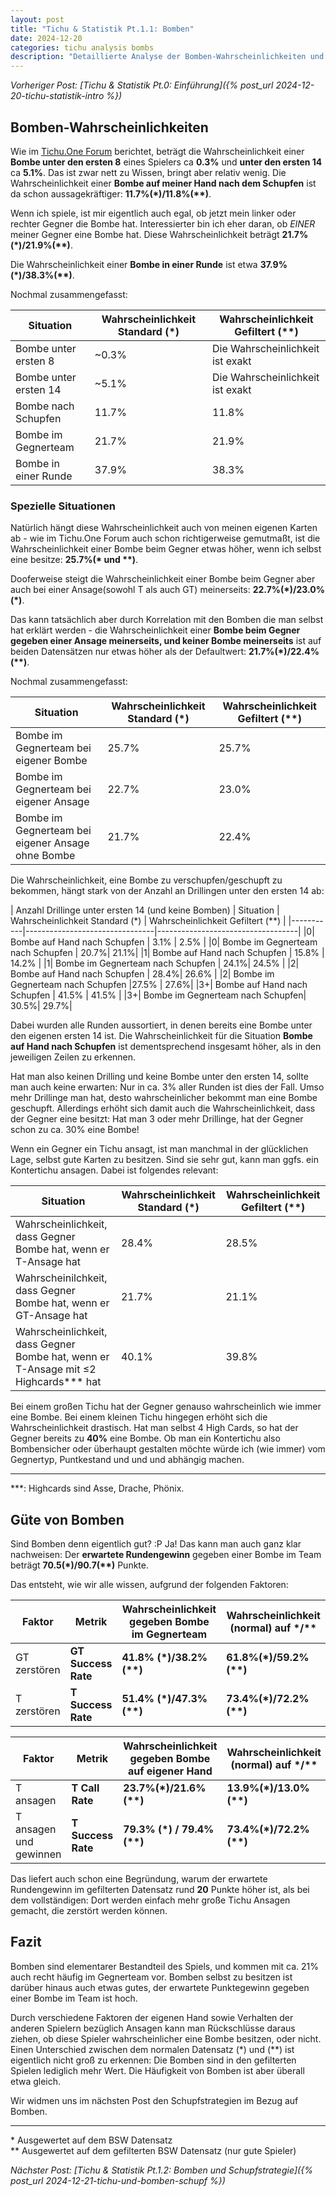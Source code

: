 ```yaml
---
layout: post
title: "Tichu & Statistik Pt.1.1: Bomben"
date: 2024-12-20
categories: tichu analysis bombs
description: "Detaillierte Analyse der Bomben-Wahrscheinlichkeiten und Strategien in Tichu"
---
```


*Vorheriger Post: [Tichu & Statistik Pt.0: Einführung]({% post_url 2024-12-20-tichu-statistik-intro %})*

## Bomben-Wahrscheinlichkeiten

Wie im  [Tichu.One Forum](https://forum.tichu.one/threads/bombenwahrscheinlichkeit-unter-den-ersten-14-8.198/#post-1058)
berichtet, beträgt die Wahrscheinlichkeit einer **Bombe unter den ersten 8** eines Spielers ca **0.3%** und **unter den ersten 14** ca **5.1%**.
Das ist zwar nett zu Wissen, bringt aber relativ wenig. Die Wahrscheinlichkeit einer **Bombe auf meiner Hand nach dem Schupfen** ist da schon aussagekräftiger: **11.7%(\*)/11.8%(\*\*)**.

Wenn ich spiele, ist mir eigentlich auch egal, ob jetzt mein linker oder rechter Gegner die Bombe hat. Interessierter bin ich eher daran, ob *EINER* meiner Gegner eine Bombe hat.
Diese Wahrscheinlichkeit beträgt **21.7%(\*)/21.9%(\*\*)**.

 Die Wahrscheinlichkeit einer **Bombe in einer Runde** ist etwa **37.9%(\*)/38.3%(\*\*)**.

 Nochmal zusammengefasst:

| Situation | Wahrscheinlichkeit Standard (*) | Wahrscheinlichkeit Gefiltert (**) |
|-----------|--------------------------------|-----------------------------------|
| Bombe unter ersten 8 | ~0.3%  | Die Wahrscheinlichkeit ist exakt|
| Bombe unter ersten 14 | ~5.1% | Die Wahrscheinlichkeit ist exakt|
| Bombe nach Schupfen | 11.7% | 11.8% |
| Bombe im Gegnerteam | 21.7% | 21.9% |
| Bombe in einer Runde | 37.9% | 38.3% |

### Spezielle Situationen

Natürlich hängt diese Wahrscheinlichkeit auch von meinen eigenen Karten ab - wie im Tichu.One Forum auch schon richtigerweise gemutmaßt, ist die Wahrscheinlichkeit einer Bombe beim Gegner etwas höher,
wenn ich selbst eine besitze: **25.7%(\* und \*\*)**. 

Dooferweise steigt die Wahrscheinlichkeit einer Bombe beim Gegner aber auch bei einer Ansage(sowohl T als auch GT) meinerseits: **22.7%(\*)/23.0%(\*)**.

Das kann tatsächlich aber durch Korrelation mit den Bomben die man selbst hat erklärt werden -
die Wahrscheinlichkeit einer **Bombe beim Gegner gegeben einer Ansage meinerseits, und keiner Bombe meinerseits**
ist auf beiden Datensätzen nur etwas höher als der Defaultwert: **21.7%(\*)/22.4%(\*\*)**.


Nochmal zusammengefasst:

| Situation | Wahrscheinlichkeit Standard (*) | Wahrscheinlichkeit Gefiltert (**) |
|-----------|--------------------------------|-----------------------------------|
| Bombe im Gegnerteam bei eigener Bombe | 25.7% | 25.7% |
| Bombe im Gegnerteam bei eigener Ansage | 22.7% | 23.0% |
| Bombe im Gegnerteam bei eigener Ansage ohne Bombe | 21.7% | 22.4%|

Die Wahrscheinlichkeit, eine Bombe zu verschupfen/geschupft zu bekommen, hängt stark von der Anzahl an Drillingen unter den ersten 14 ab:

| Anzahl Drillinge unter ersten 14 (und keine Bomben) | Situation | Wahrscheinlichkeit Standard (*) | Wahrscheinlichkeit Gefiltert (**) |
|-----------|--------------------------------|-----------------------------------|
|0| Bombe auf Hand nach Schupfen      | 3.1% | 2.5% |
|0| Bombe im Gegnerteam nach Schupfen | 20.7%| 21.1%|
|1| Bombe auf Hand nach Schupfen      | 15.8% | 14.2% |
|1| Bombe im Gegnerteam nach Schupfen | 24.1%| 24.5% |
|2| Bombe auf Hand nach Schupfen      | 28.4%| 26.6% |
|2| Bombe im Gegnerteam nach Schupfen |27.5% | 27.6%|
|3+| Bombe auf Hand nach Schupfen     | 41.5% | 41.5% |
|3+| Bombe im Gegnerteam nach Schupfen| 30.5%| 29.7%|

Dabei wurden alle Runden aussortiert, in denen bereits eine Bombe unter den eigenen ersten 14 ist. Die Wahrscheinlichkeit für die Situation **Bombe auf Hand nach Schupfen** ist dementsprechend insgesamt höher, als in den jeweiligen Zeilen zu erkennen.

Hat man also keinen Drilling und keine Bombe unter den ersten 14, sollte man auch keine erwarten: Nur in ca. 3% aller Runden ist dies der Fall. Umso mehr Drillinge man hat, desto wahrscheinlicher bekommt man eine Bombe geschupft. Allerdings erhöht sich damit auch die Wahrscheinlichkeit, dass der Gegner eine besitzt: Hat man 3 oder mehr Drillinge, hat der Gegner schon zu ca. 30% eine Bombe!

Wenn ein Gegner ein Tichu ansagt, ist man manchmal in der glücklichen Lage, selbst gute Karten zu besitzen. 
Sind sie sehr gut, kann man ggfs.  ein Kontertichu ansagen. Dabei ist folgendes relevant:

| Situation | Wahrscheinlichkeit Standard (*) | Wahrscheinlichkeit Gefiltert (**) |
|-----------|--------------------------------|-----------------------------------|
| Wahrscheinlichkeit, dass Gegner Bombe hat, wenn er T-Ansage hat | 28.4% | 28.5% |
| Wahrscheinilchkeit, dass Gegner Bombe hat, wenn er GT-Ansage hat | 21.7% | 21.1% |
| Wahrscheinlichkeit, dass Gegner Bombe hat, wenn er T-Ansage mit ≤2 Highcards\*\*\* hat | 40.1% | 39.8% |

Bei einem großen Tichu hat der Gegner genauso wahrscheinlich wie immer eine Bombe. Bei einem kleinen Tichu hingegen erhöht sich die Wahrscheinlichkeit drastisch.
Hat man selbst 4 High Cards, so hat der Gegner bereits zu **40%** eine Bombe. 
Ob man ein Kontertichu also Bombensicher oder überhaupt gestalten möchte würde ich (wie immer) vom Gegnertyp, Puntkestand und und und abhängig machen.


---
\*\*\*: Highcards sind Asse, Drache, Phönix.
## Güte von Bomben

Sind Bomben denn eigentlich gut? :P Ja! Das kann man auch ganz klar nachweisen:
Der **erwartete Rundengewinn** gegeben einer Bombe im Team beträgt **70.5(\*)/90.7(\*\*)** Punkte.

Das entsteht, wie wir alle wissen, aufgrund der folgenden Faktoren: 

| Faktor | Metrik | Wahrscheinlichkeit gegeben Bombe im Gegnerteam | Wahrscheinlichkeit (normal) auf \*/\**| 
|-----------|--------------------------------|-----------------------------------|-------------------------------|
| GT zerstören | **GT Success Rate** | **41.8% (\*)/38.2% (\*\*)**| **61.8%(\*)/59.2%(\*\*)**|
| T zerstören | **T Success Rate** |  **51.4% (\*)/47.3% (\*\*)** |**73.4%(\*)/72.2%(\*\*)**|

| Faktor | Metrik | Wahrscheinlichkeit gegeben Bombe auf eigener Hand | Wahrscheinlichkeit (normal) auf \*/\**| 
|-----------|--------------------------------|-----------------------------------|-------------------------------|
| T ansagen | **T Call Rate** | **23.7%(\*)/21.6% (\*\*)** | **13.9%(\*)/13.0%(\*\*)**|
| T ansagen und gewinnen | **T Success Rate** |  **79.3% (\*) / 79.4% (\*\*)**  |**73.4%(\*)/72.2%(\*\*)**|


Das liefert auch schon eine Begründung, warum der erwartete Rundengewinn im gefilterten Datensatz rund **20** Punkte höher ist, als bei dem vollständigen: 
Dort werden einfach mehr große Tichu Ansagen gemacht, die zerstört werden können.


## Fazit

Bomben sind elementarer Bestandteil des Spiels, und kommen mit ca. 21% auch recht häufig im Gegnerteam vor.
Bomben selbst zu besitzen ist darüber hinaus auch etwas gutes, der erwartete Punktegewinn gegeben einer Bombe im Team ist hoch.

Durch verschiedene Faktoren der eigenen Hand sowie Verhalten der anderen Spielern bezüglich Ansagen kann man
Rückschlüsse daraus ziehen, ob diese Spieler wahrscheinlicher eine Bombe besitzen, oder nicht.
Einen Unterschied zwischen dem normalen Datensatz (\*) und (\*\*) ist eigentlich nicht groß zu erkennen: Die Bomben sind
in den gefilterten Spielen lediglich mehr Wert. Die Häufigkeit von Bomben ist aber überall etwa gleich.

Wir widmen uns im nächsten Post den Schupfstrategien im Bezug auf Bomben.

---

\* Ausgewertet auf dem BSW Datensatz  
\*\* Ausgewertet auf dem gefilterten BSW Datensatz (nur gute Spieler)


*Nächster Post: [Tichu & Statistik Pt.1.2: Bomben und Schupfstrategie]({% post_url 2024-12-21-tichu-und-bomben-schupf %})*

<script type="text/javascript">
  window.MathJax = {
    tex: {
      inlineMath: [['$','$'], ['\\(','\\)']],
      displayMath: [['$$','$$'], ['\\[','\\]']],
      processEscapes: true
    }
  };
</script>
<script type="text/javascript" id="MathJax-script" async
  src="https://cdn.jsdelivr.net/npm/mathjax@3/es5/tex-mml-chtml.js">
</script>